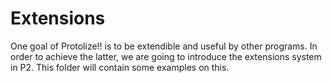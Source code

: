 # Extensions

One goal of Protolize!! is to be extendible and useful by other programs. In order to achieve the latter, we are going to introduce the extensions system in P2. This folder will contain some examples on this.